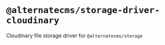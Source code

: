 # `@alternatecms/storage-driver-cloudinary`

Cloudinary file storage driver for `@alternatecms/storage`
